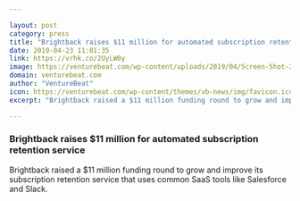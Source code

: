 ```yaml
---

layout: post
category: press
title: "Brightback raises $11 million for automated subscription retention service"
date: 2019-04-23 11:01:35
link: https://vrhk.co/2UyLW0y
image: https://venturebeat.com/wp-content/uploads/2019/04/Screen-Shot-2019-04-23-at-3.03.44-AM.png?w=1200&strip=all
domain: venturebeat.com
author: "VentureBeat"
icon: https://venturebeat.com/wp-content/themes/vb-news/img/favicon.ico
excerpt: "Brightback raised a $11 million funding round to grow and improve its subscription retention service that uses common SaaS tools like Salesforce and Slack."

---
```


### Brightback raises $11 million for automated subscription retention service

Brightback raised a $11 million funding round to grow and improve its subscription retention service that uses common SaaS tools like Salesforce and Slack.